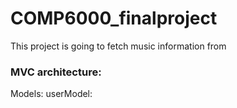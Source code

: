 # COMP6000_finalproject

This project is going to fetch music information from 

### MVC architecture: 

Models: userModel: 
        
